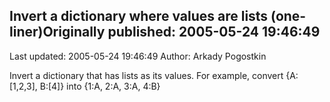 ## Invert a dictionary where values are lists (one-liner)Originally published: 2005-05-24 19:46:49 
Last updated: 2005-05-24 19:46:49 
Author: Arkady Pogostkin 
 
Invert a dictionary that has lists as its values.  For example, convert {A:[1,2,3], B:[4]} into {1:A, 2:A, 3:A, 4:B}